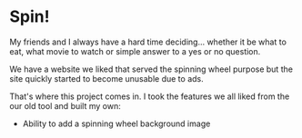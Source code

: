 # Spin!

My friends and I always have a hard time deciding... whether it be what to eat, what movie to watch or simple answer to a yes or no question.

We have a website we liked that served the spinning wheel purpose but the site quickly started to become unusable due to ads.

That's where this project comes in. 
I took the features we all liked from the our old tool and built my own:
- Ability to add a spinning wheel background image
